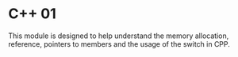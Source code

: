 # C++ 01

This module is designed to help understand the memory allocation, reference, pointers to members and the usage of the switch in CPP.
